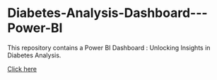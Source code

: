 # Diabetes-Analysis-Dashboard---Power-BI
This repository contains a Power BI Dashboard : Unlocking Insights in Diabetes Analysis.

[Click here](https://app.powerbi.com/view?r=eyJrIjoiYmRjYWM2OGItZmU0MS00MTE4LTgwNmEtNDExNGNiMDhiOWU3IiwidCI6ImEzMjQxMzJmLWMxMmEtNGM5Ni05MDhkLTZmMzUzNDBmMzkwMSJ9)

